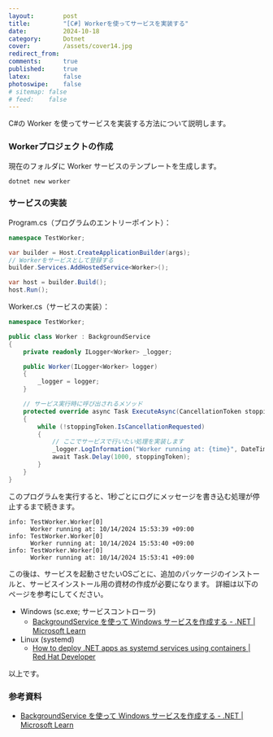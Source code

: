 ```yaml
---
layout:        post
title:         "[C#] Workerを使ってサービスを実装する"
date:          2024-10-18
category:      Dotnet
cover:         /assets/cover14.jpg
redirect_from:
comments:      true
published:     true
latex:         false
photoswipe:    false
# sitemap: false
# feed:    false
---
```


C#の Worker を使ってサービスを実装する方法について説明します。


### Workerプロジェクトの作成

現在のフォルダに Worker サービスのテンプレートを生成します。

```
dotnet new worker
```

### サービスの実装

Program.cs（プログラムのエントリーポイント）：

```csharp
namespace TestWorker;

var builder = Host.CreateApplicationBuilder(args);
// Workerをサービスとして登録する
builder.Services.AddHostedService<Worker>();

var host = builder.Build();
host.Run();
```

Worker.cs（サービスの実装）：

```csharp
namespace TestWorker;

public class Worker : BackgroundService
{
    private readonly ILogger<Worker> _logger;

    public Worker(ILogger<Worker> logger)
    {
        _logger = logger;
    }

    // サービス実行時に呼び出されるメソッド
    protected override async Task ExecuteAsync(CancellationToken stoppingToken)
    {
        while (!stoppingToken.IsCancellationRequested)
        {
            // ここでサービスで行いたい処理を実装します
            _logger.LogInformation("Worker running at: {time}", DateTimeOffset.Now);
            await Task.Delay(1000, stoppingToken);
        }
    }
}
```

このプログラムを実行すると、1秒ごとにログにメッセージを書き込む処理が停止するまで続きます。

```console
info: TestWorker.Worker[0]
      Worker running at: 10/14/2024 15:53:39 +09:00
info: TestWorker.Worker[0]
      Worker running at: 10/14/2024 15:53:40 +09:00
info: TestWorker.Worker[0]
      Worker running at: 10/14/2024 15:53:41 +09:00
```

この後は、サービスを起動させたいOSごとに、追加のパッケージのインストールと、サービスインストール用の資材の作成が必要になります。
詳細は以下のページを参考にしてください。

- Windows (sc.exe; サービスコントローラ)
    - [BackgroundService を使って Windows サービスを作成する - .NET \| Microsoft Learn](https://learn.microsoft.com/ja-jp/dotnet/core/extensions/windows-service)
- Linux (systemd)
    - [How to deploy .NET apps as systemd services using containers \| Red Hat Developer](https://developers.redhat.com/articles/2023/01/17/how-deploy-net-apps-systemd-services-using-containers#)

以上です。


### 参考資料

- [BackgroundService を使って Windows サービスを作成する - .NET \| Microsoft Learn](https://learn.microsoft.com/ja-jp/dotnet/core/extensions/windows-service)
